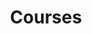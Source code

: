 ---
widget: portfolio
headless: true
active: true
weight: 100
title: Courses
subtitle:
content:
  page_type: book
  filter_default: 2
  filters:
    tags:
      - previous
      - current
  filter_button:
    - name: All Courses
      tag: '*'
    - name: Previous
      tag: previous
    - name: Current
      tag: current
design:
  columns: '2'
  view: 2
  flip_alt_rows: false
---
